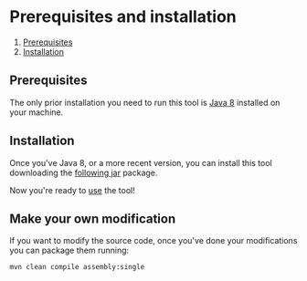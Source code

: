 # Prerequisites and installation
1. [Prerequisites](#pre)
2. [Installation](#inst)
## Prerequisites <a name = "pre"/>
The only prior installation you need to run this tool is [Java 8](https://www.java.com/it/download/)
installed on your machine.

## Installation <a name = "inst"/>
Once you've Java 8, or a more recent version, you can install this tool downloading the
[following jar](../target/DD_Automatic_Charsheet_Compiler.jar) package.

Now you're ready to [use](./usage.md) the tool!

## Make your own modification
If you want to modify the source code, once you've done your modifications you can package
them running:

	mvn clean compile assembly:single